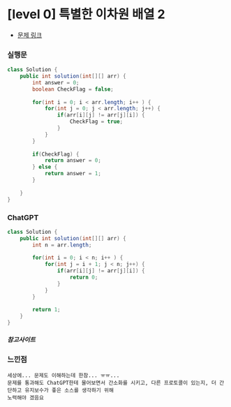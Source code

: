# [level 0] 특별한 이차원 배열 2

* [문제 링크](https://school.programmers.co.kr/learn/courses/30/lessons/181831)


### 실행문
```java
class Solution {
    public int solution(int[][] arr) {
        int answer = 0;
        boolean CheckFlag = false;
        
        for(int i = 0; i < arr.length; i++ ) {
            for(int j = 0; j < arr.length; j++) {
                if(arr[i][j] != arr[j][i]) {
                    CheckFlag = true;                    
                }
            }
        }
        
        if(CheckFlag) {
            return answer = 0;
        } else {
            return answer = 1;
        }
        
    }
}
```

### ChatGPT
```java
class Solution {
    public int solution(int[][] arr) {
        int n = arr.length;
        
        for(int i = 0; i < n; i++ ) {
            for(int j = i + 1; j < n; j++) {
                if(arr[i][j] != arr[j][i]) {
                    return 0;
                }
            }
        }
        
        return 1;
    }
}
```

##### 참고사이트




### 느낀점
```
세상에... 문제도 이해하는데 한참... ㅠㅠ...
문제를 통과해도 ChatGPT한테 물어보면서 간소화를 시키고, 다른 프로토콜이 있는지, 더 간단하고 유지보수가 좋은 소스를 생각하기 위해 
노력해야 겠음요
``` 